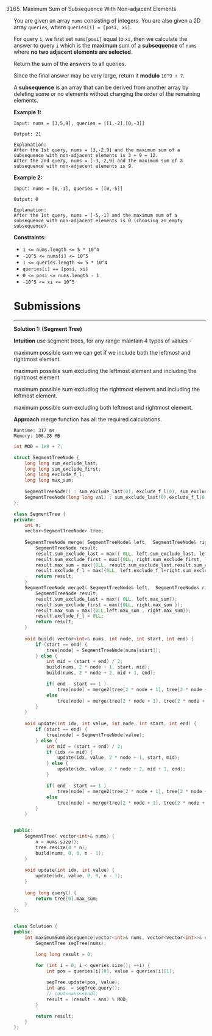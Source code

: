 3165. Maximum Sum of Subsequence With Non-adjacent Elements

You are given an array `nums` consisting of integers. You are also given a 2D array `queries`, where `queries[i] = [posi, xi]`.

For query `i`, we first set `nums[posi]` equal to `xi`, then we calculate the answer to query `i` which is the **maximum** sum of a **subsequence** of `nums` where **no two adjacent elements are selected**.

Return the sum of the answers to all queries.

Since the final answer may be very large, return it **modulo** `10^9 + 7`.

A **subsequence** is an array that can be derived from another array by deleting some or no elements without changing the order of the remaining elements.

 

**Example 1:**
```
Input: nums = [3,5,9], queries = [[1,-2],[0,-3]]

Output: 21

Explanation:
After the 1st query, nums = [3,-2,9] and the maximum sum of a subsequence with non-adjacent elements is 3 + 9 = 12.
After the 2nd query, nums = [-3,-2,9] and the maximum sum of a subsequence with non-adjacent elements is 9.
```

**Example 2:**
```
Input: nums = [0,-1], queries = [[0,-5]]

Output: 0

Explanation:
After the 1st query, nums = [-5,-1] and the maximum sum of a subsequence with non-adjacent elements is 0 (choosing an empty subsequence).
```
 

**Constraints:**

* `1 <= nums.length <= 5 * 10^4`
* `-10^5 <= nums[i] <= 10^5`
* `1 <= queries.length <= 5 * 10^4`
* `queries[i] == [posi, xi]`
* `0 <= posi <= nums.length - 1`
* `-10^5 <= xi <= 10^5`

# Submissions
---
**Solution 1: (Segment Tree)**

__Intuition__
use segment trees, for any range maintain 4 types of values -

maximum possible sum we can get if we include both the leftmost and rightmost element.

maximum possible sum excluding the leftmost element and including the rightmost element

maximum possible sum excluding the rightmost element and including the leftmost element.

maximum possible sum excluding both leftmost and rightmost element.

__Approach__
merge function has all the required calculations.


```
Runtime: 317 ms
Memory: 106.28 MB
```
```c++
int MOD = 1e9 + 7;

struct SegmentTreeNode {
    long long sum_exclude_last;
    long long sum_exclude_first;
    long long exclude_f_l;
    long long max_sum;
    
    SegmentTreeNode() : sum_exclude_last(0), exclude_f_l(0), sum_exclude_first(0), max_sum(0) {}
    SegmentTreeNode(long long val) : sum_exclude_last(0),exclude_f_l(0), sum_exclude_first(0), max_sum(max(0LL,val)) {}
};

class SegmentTree {
private:
    int n;
    vector<SegmentTreeNode> tree;
    
    SegmentTreeNode merge( SegmentTreeNode& left,  SegmentTreeNode& right) {
        SegmentTreeNode result;
        result.sum_exclude_last = max({ 0LL, left.sum_exclude_last, left.sum_exclude_last + right.sum_exclude_last, left.max_sum + right.exclude_f_l, right.sum_exclude_last});
        result.sum_exclude_first = max({0LL, right.sum_exclude_first, left.sum_exclude_first, right.sum_exclude_first + left.sum_exclude_first,  right.max_sum + left.exclude_f_l, right.max_sum });
        result.max_sum = max({0LL, result.sum_exclude_last,result.sum_exclude_first,left.max_sum + right.sum_exclude_first, left.sum_exclude_last + right.max_sum, left.max_sum, right.max_sum, left.sum_exclude_last + right.sum_exclude_last , right.sum_exclude_first + left.sum_exclude_first, right.sum_exclude_first + left.sum_exclude_last});
        result.exclude_f_l = max({0LL, left.exclude_f_l+right.sum_exclude_last, right.exclude_f_l+left.sum_exclude_first });
        return result;
    }
    SegmentTreeNode merge2( SegmentTreeNode& left,  SegmentTreeNode& right) {
        SegmentTreeNode result;
        result.sum_exclude_last = max({ 0LL, left.max_sum});
        result.sum_exclude_first = max({0LL, right.max_sum });
        result.max_sum = max({0LL,left.max_sum , right.max_sum});
        result.exclude_f_l = 0LL;
        return result;
    }
    
    void build( vector<int>& nums, int node, int start, int end) {
        if (start == end) {
            tree[node] = SegmentTreeNode(nums[start]);
        } else {
            int mid = (start + end) / 2;
            build(nums, 2 * node + 1, start, mid);
            build(nums, 2 * node + 2, mid + 1, end);

            if( end - start == 1 )
                tree[node] = merge2(tree[2 * node + 1], tree[2 * node + 2]);
            else
                tree[node] = merge(tree[2 * node + 1], tree[2 * node + 2]);
        }
    }
    
    void update(int idx, int value, int node, int start, int end) {
        if (start == end) {
            tree[node] = SegmentTreeNode(value);
        } else {
            int mid = (start + end) / 2;
            if (idx <= mid) {
                update(idx, value, 2 * node + 1, start, mid);
            } else {
                update(idx, value, 2 * node + 2, mid + 1, end);
            }

            if( end - start == 1 )
                tree[node] = merge2(tree[2 * node + 1], tree[2 * node + 2]);
            else
                tree[node] = merge(tree[2 * node + 1], tree[2 * node + 2]);
        }
    }


public:
    SegmentTree( vector<int>& nums) {
        n = nums.size();
        tree.resize(4 * n);
        build(nums, 0, 0, n - 1);
    }
    
    void update(int idx, int value) {
        update(idx, value, 0, 0, n - 1);
    }
    
    long long query() {
        return tree[0].max_sum;
    }
};


class Solution {
public:
    int maximumSumSubsequence(vector<int>& nums, vector<vector<int>>& queries) {
        SegmentTree segTree(nums);

        long long result = 0;

        for (int i = 0; i < queries.size(); ++i) {
            int pos = queries[i][0], value = queries[i][1];
            
            segTree.update(pos, value);
            int ans  = segTree.query();
            // cout<<ans<<endl;
            result = (result + ans) % MOD;
        }

        return result;
    }
};
```
